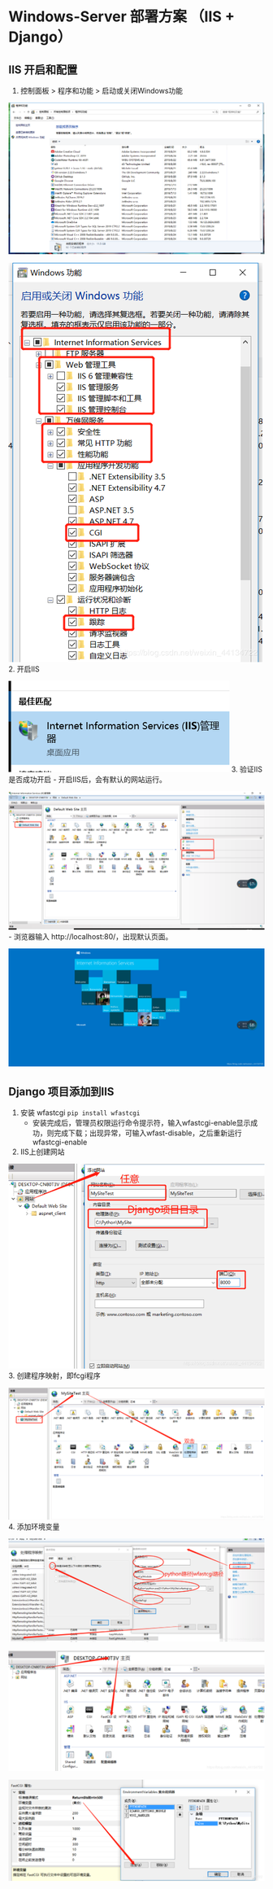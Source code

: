 # Windows-Server 部署方案 （IIS + Django）

## IIS 开启和配置
1. 控制面板 > 程序和功能 > 启动或关闭Windows功能

![image](https://github.com/awesome33rabbit/DEPLOYMENT/blob/master/static/Windows-Server/1.png)

![image](https://github.com/awesome33rabbit/DEPLOYMENT/blob/master/static/Windows-Server/2.png)
2. 开启IIS

![image](https://github.com/awesome33rabbit/DEPLOYMENT/blob/master/static/Windows-Server/3.png)
3. 验证IIS是否成功开启
    - 开启IIS后，会有默认的网站运行。
    
![image](https://github.com/awesome33rabbit/DEPLOYMENT/blob/master/static/Windows-Server/4.png)
    - 浏览器输入 http://localhost:80/，出现默认页面。
    
![image](https://github.com/awesome33rabbit/DEPLOYMENT/blob/master/static/Windows-Server/5.png)

## Django 项目添加到IIS
1. 安装 wfastcgi
    ```pip install wfastcgi```
    - 安装完成后，管理员权限运行命令提示符，输入wfastcgi-enable显示成功，则完成下载；出现异常，可输入wfast-disable，之后重新运行wfastcgi-enable
2. IIS上创建网站

![image](https://github.com/awesome33rabbit/DEPLOYMENT/blob/master/static/Windows-Server/6.png)
3. 创建程序映射，即fcgi程序

![image](https://github.com/awesome33rabbit/DEPLOYMENT/blob/master/static/Windows-Server/7.png)
4. 添加环境变量

![image](https://github.com/awesome33rabbit/DEPLOYMENT/blob/master/static/Windows-Server/8.png)

![image](https://github.com/awesome33rabbit/DEPLOYMENT/blob/master/static/Windows-Server/9.png)

![image](https://github.com/awesome33rabbit/DEPLOYMENT/blob/master/static/Windows-Server/10.png)
